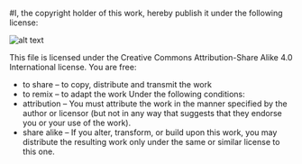 #I, the copyright holder of this work, hereby publish it under the following license:

![alt text](https://upload.wikimedia.org/wikipedia/commons/thumb/7/79/CC_some_rights_reserved.svg/90px-CC_some_rights_reserved.svg.png "CC")

This file is licensed under the Creative Commons Attribution-Share Alike 4.0 International license.	
You are free:
* to share – to copy, distribute and transmit the work
* to remix – to adapt the work
Under the following conditions:
* attribution – You must attribute the work in the manner specified by the author or licensor (but not in any way that suggests that they endorse you or your use of the work).
* share alike – If you alter, transform, or build upon this work, you may distribute the resulting work only under the same or similar license to this one.
